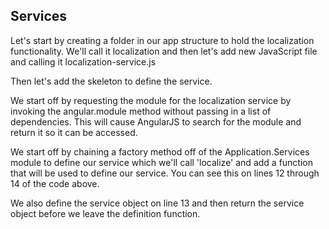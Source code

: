 ## Services

Let's start by creating a folder in our app structure to hold the localization functionality. We'll call it localization and then let's add new JavaScript file and calling it localization-service.js

Then let's add the skeleton to define the service.

We start off by requesting the module for the localization service by invoking the angular.module method without passing in a list of dependencies. This will cause AngularJS to search for the module and return it so it can be accessed.

We start off by chaining a factory method off of the Application.Services module to define our service which we'll call 'localize' and add a function that will be used to define our service. You can see this on lines 12 through 14 of the code above.

We also define the service object on line 13 and then return the service object before we leave the definition function.
